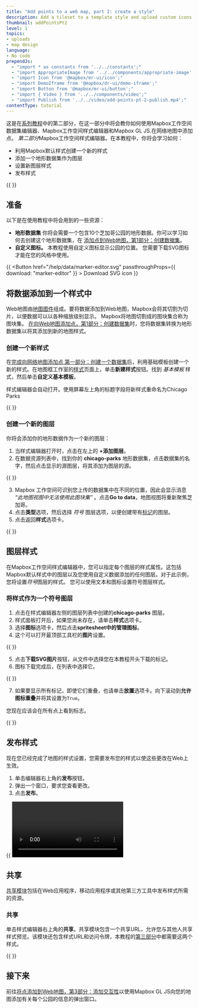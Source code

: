 ```yaml
---
title: "Add points to a web map, part 2: create a style"
description: Add a tileset to a template style and upload custom icons in Mapbox Studio.
thumbnail: addPointsPt2
level: 1
topics:
- uploads
- map design
language:
- No code
prependJs:
  - "import * as constants from '../../constants';"
  - "import AppropriateImage from '../../components/appropriate-image';"
  - "import Icon from '@mapbox/mr-ui/icon';"
  - "import DemoIframe from '@mapbox/dr-ui/demo-iframe';"
  - "import Button from '@mapbox/mr-ui/button';"
  - "import { Video } from '../../components/video';"
  - "import Publish from '../../video/add-points-pt-2-publish.mp4';"
contentType: tutorial
---
```


这是在[系列教程](https://docs.mapbox.com/studio-manual/help/#add-points-to-a-map)中的第二部分，在这一部分中将会教你如何使用Mapbox工作空间数据集编辑器、Mapbox工作空间样式编辑器和Mapbox GL JS.在网络地图中添加点。
*第二部分*Mapbox工作空间样式编辑器。在本教程中，你将会学习如何：

- 利用Mapbox默认样式创建一个新的样式
- 添加一个地形数据集作为图层
- 设置新图层样式
- 发布样式

{{
<DemoIframe src="https://api.mapbox.com/styles/v1/examples/cjgiiz9ck002j2ss5zur1vjji.html?access_token=MapboxAccessToken#10.7/41.893748/-87.661557/0" />
}}

## 准备

以下是在使用教程中将会用到的一些资源：

- **地形数据集** 你将会需要一个包含10个芝加哥公园的地形数据。你可以学习如何去创建这个地形数据集，在 [添加点到Web地图，第1部分：创建数据集](/help/tutorials/add-points-pt-1)。
- **自定义图标。** 本教程使用自定义图标显示公园的位置。 您需要下载SVG图标才能在您的风格中使用。

{{
<Button href="/help/data/marker-editor.svg" passthroughProps={{ download: "marker-editor" }} >
    <Icon name='arrow-down' inline={true} /> Download SVG icon
</Button>
}}

## 将数据添加到一个样式中

Web地图由[地图图件](/help/how-mapbox-works/web-apps/)组成。要将数据添加到Web地图，Mapbox会将其切割为切片，以便数据可以以各种缩放级别显示。 Mapbox将地图切割成的图块集合称为图块集。 [在向Web地图添加点，第1部分：创建数据集](/help/tutorials/add-points-pt-1)时，您将数据集转换为地形数据集以将其添加到新的地图样式。

### 创建一个新样式

在[完成向网络地图添加点,第一部分：创建一个数据集](/help/tutorials/add-points-pt-1)后，利用基础模板创建一个新的样式。在地图框工作室的[样式](https://studio.mapbox.com/styles)页面上，单击**新建样式**按钮。找到 _基本模板_ 样式，然后单击**自定义基本模板**。

样式编辑器会自动打开。使用屏幕左上角的标题字段将新样式重命名为Chicago Parks

{{
  <AppropriateImage
    imageId="addPointsPt2RenameStyle"
    alt="Mapbox Studio style editor showing how to rename a style"
  />
}}

### 创建一个新的图层

你将会添加你的地形数据作为一个新的图层：

1. 当样式编辑器打开时，点击在左上的 **+添加图层**。
2. 在数据资源列表中，找到你的 **chicago-parks** 地形数据集，点击数据集的名字，然后点击显示的源图层，将其添加为图层的源。

{{
  <AppropriateImage
    imageId="addPointsPt2AddLayer"
    alt="screenshot illustrating how to add a new layer in Mapbox Studio"
  />
}}

3. Mapbox 工作空间可识别您上传的数据集中在不同的位置，因此会显示消息 _“此地图视图中无法使用此图块集”_ 。点击**Go to data**，地图视图将重新聚焦芝加哥。
4. 点击**类型**选项，然后选择 _符号_ 图层选项，以便创建带有[标记](/help/glossary/marker/)的图层。
5. 点击返回**样式**选项卡。 

{{
  <AppropriateImage
    imageId="addPointsPt2CreateLayer"
    alt="screenshot illustrating how to create a new layer in Mapbox Studio"
  />
}}

## 图层样式

在Mapbox工作空间样式编辑器中，您可以指定每个图层的样式属性。这包括Mapbox默认样式中的图层以及您使用自定义数据添加的任何图层。对于此示例，您将设置*符号*图层的样式。 您可以使用文本和图标设置符号图层样式。

### 将样式作为一个符号图层

1. 点击在样式编辑器左侧的图层列表中创建的**chicago-parks** 图层。
2. 样式面板打开后，如果您尚未存在，请单击**样式**选项卡。
3. 选择**图标**选项卡，然后点击**spritesheet中的管理图标**。
4. 这个可以打开最顶部工具栏的**图片**设置。

{{
  <AppropriateImage
    imageId="addPointsPt2UploadSvg"
    alt="screenshot demonstrating the upload SVG menu in Mapbox studio"
  />
}}

5. 点击**下载SVG图片**按钮，从文件中选择您在本教程开头下载的标记。
6. 图标下载完成后，在列表中选择它。

{{
  <AppropriateImage
    imageId="addPointsPt2SelectIcon"
    alt="screenshot demonstrating the upload SVG menu in Mapbox studio"
  />
}}

7. 如果要显示所有标记，即使它们重叠，也请单击**放置**选项卡。向下滚动到**允许图标重叠**并将其设置为`True`。

您现在应该会在所有点上看到标志。

{{
  <AppropriateImage
    imageId="addPointsPt2IconsLoaded"
    alt="screenshot showing a style with a custom icon loaded in Mapbox Studio"
  />
}}

## 发布样式

现在您已经完成了地图的样式设置，您需要发布您的样式以使这些更改在Web上生效。

1. 单击编辑器右上角的**发布**按钮。
2. 弹出一个窗口，要求您查看更改。
3. 点击**发布**。

{{
  <Video
    filename={Publish}
    title="Comparing styles in the Publish modal"
  />
}}

## 共享

[共享模块](https://docs.mapbox.com/studio-manual/overview/publish-your-style/)包括在Web应用程序，移动应用程序或其他第三方工具中发布样式所需的资源。

### 共享

单击样式编辑器右上角的**共享**。共享模块包含一个共享URL，允许您与其他人共享样式预览。该模块还包含样式URL和访问令牌，本教程的[第三部分](/help/tutorials/add-points-pt-3/)中都需要这两个样式。

{{
  <AppropriateImage
    imageId="addPointsPt2ShareStyle"
    alt="Screenshot showing the share section for a style in Mapbox Studio"
  />
}}

## 接下来

前往[将点添加到Web地图，第3部分：添加交互性](/help/tutorials/add-points-pt-3/)以使用Mapbox GL JS向您的地图添加有关每个公园的信息的弹出窗口。
